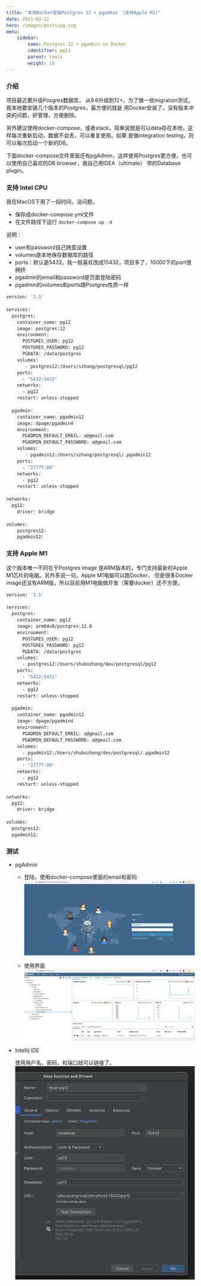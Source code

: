 ```yaml
---
title: "本地Docker安装Postgres 12 + pgadmin （支持Apple M1)"
date: 2021-03-22
hero: /images/posts/pg.svg
menu:
    sidebar:
        name: Postgres 12 + pgadmin in Docker
        identifier: pg12
        parent: tools
        weight: 10
---
```


### 介绍
项目最近要升级Posgres数据库， 从9.6升级到12+。为了做一些migration测试，我本地要安装几个版本的Postgres，最方便的就是
用Docker安装了，没有版本冲突的问题，好管理，方便删除。

另外建议使用docker-compose，或者stack，简单说就是可以data存在本地，这样每次重新启动，数据不会丢，可以重复使用。如果
是做integration testing，则可以每次启动一个新的DB。

下面docker-compose文件里面还有pgAdmin，这样使用Postgres更方便。也可以使用自己喜欢的DB browser，我自己用IDEA（ultimate）
带的Database plugin。

### 支持 Intel CPU
我在MacOS下用了一段时间，没问题。
* 保存成docker-compose.yml文件
* 在文件路径下运行 `docker-compose up -d`

说明：
* user和password自己随意设置
* volumes是本地保存数据库的路径
* ports：默认是5432。我一般喜欢改成15432，项目多了，10000下的port很拥挤
* pgadmin的email和password是页面登陆密码
* pgadmin的volumes和ports跟Postgres性质一样
```bash
version: '3.5'

services:
  postgres:
    container_name: pg12
    image: postgres:12
    environment:
      POSTGRES_USER: pg12
      POSTGRES_PASSWORD: pg12
      PGDATA: /data/postgres
    volumes:
       - postgres12:/Users/szhang/postgresql/pg12
    ports:
      - "5432:5432"
    networks:
      - pg12
    restart: unless-stopped

  pgadmin:
    container_name: pgadmin12
    image: dpage/pgadmin4
    environment:
      PGADMIN_DEFAULT_EMAIL: a@gmail.com
      PGADMIN_DEFAULT_PASSWORD: a@gmail.com
    volumes:
       - pgadmin12:/Users/szhang/postgresql/.pgadmin12
    ports:
      - "27777:80"
    networks:
      - pg12
    restart: unless-stopped

networks:
  pg12:
    driver: bridge

volumes:
    postgres12:
    pgadmin12:
```

### 支持 Apple M1
这个版本唯一不同在于Postgres image 是ARM版本的，专门支持最新的Apple M1芯片的电脑。另外多说一句，Apple M1电脑可以跑Docker，
但是很多Docker image还没有ARM版，所以目前用M1电脑做开发（需要docker）还不方便。
```bash
version: '3.5'

services:
  postgres:
    container_name: pg12
    image: arm64v8/postgres:12.6
    environment:
      POSTGRES_USER: pg12
      POSTGRES_PASSWORD: pg12
      PGDATA: /data/postgres
    volumes:
      - postgres12:/Users/shubozhang/dev/postgresql/pg12
    ports:
      - "5432:5432"
    networks:
      - pg12
    restart: unless-stopped

  pgadmin:
    container_name: pgadmin12
    image: dpage/pgadmin4
    environment:
      PGADMIN_DEFAULT_EMAIL: a@gmail.com
      PGADMIN_DEFAULT_PASSWORD: a@gmail.com
    volumes:
      - pgadmin12:/Users/shubozhang/dev/postgresql/.pgadmin12
    ports:
      - "27777:80"
    networks:
      - pg12
    restart: unless-stopped

networks:
  pg12:
    driver: bridge

volumes:
  postgres12:
  pgadmin12:
```

### 测试

* pgAdmin
    * 登陆，使用docker-compose里面的email和密码
    ![Alt text](/images/posts/tools/pg12-pgadmin-login.png)
      
    * 使用界面
    ![Alt text](/images/posts/tools/pg12-pgadmin.png)


* Intellij IDE

    使用用户名，密码，和端口就可以链接了。
    ![Alt text](/images/posts/tools/pg12-idea.png)
